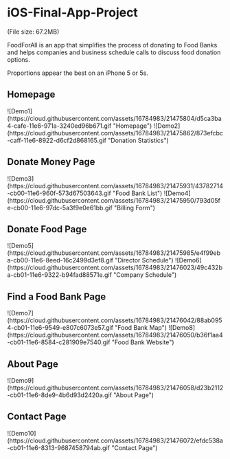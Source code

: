 # iOS-Final-App-Project

(File size: 67.2MB)

FoodForAll is an app that simplifies the process of donating to Food Banks and helps companies and business schedule calls to discuss food donation options.

Proportions appear the best on an iPhone 5 or 5s.

<h2>Homepage</h2>
![Demo1](https://cloud.githubusercontent.com/assets/16784983/21475804/d5ca3ba4-cafe-11e6-971a-3240ed96b671.gif "Homepage")  
![Demo2](https://cloud.githubusercontent.com/assets/16784983/21475862/873efcbc-caff-11e6-8922-d6cf2d868165.gif "Donation Statistics")
  
<h2>Donate Money Page</h2>
![Demo3](https://cloud.githubusercontent.com/assets/16784983/21475931/43782714-cb00-11e6-960f-573d67503643.gif "Food Bank List")
![Demo4](https://cloud.githubusercontent.com/assets/16784983/21475950/793d05fe-cb00-11e6-97dc-5a3f9e0e61bb.gif "Billing Form")

<h2>Donate Food Page</h2>
![Demo5](https://cloud.githubusercontent.com/assets/16784983/21475985/e4f99eba-cb00-11e6-8eed-16c2499d3ef8.gif "Director Schedule")
![Demo6](https://cloud.githubusercontent.com/assets/16784983/21476023/49c432ba-cb01-11e6-9322-b94fad88571e.gif "Company Schedule")

<h2>Find a Food Bank Page</h2>
![Demo7](https://cloud.githubusercontent.com/assets/16784983/21476042/88ab0954-cb01-11e6-9549-e807c6073e57.gif "Food Bank Map")
![Demo8](https://cloud.githubusercontent.com/assets/16784983/21476050/b36f1aa4-cb01-11e6-8584-c281909e7540.gif "Food Bank Website")

<h2>About Page</h2>
![Demo9](https://cloud.githubusercontent.com/assets/16784983/21476058/d23b2112-cb01-11e6-8de9-4b6d93d2420a.gif "About Page")

<h2>Contact Page</h2>
![Demo10](https://cloud.githubusercontent.com/assets/16784983/21476072/efdc538a-cb01-11e6-8313-9687458794ab.gif "Contact Page")




